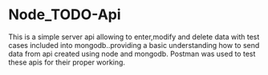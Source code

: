 # Node_TODO-Api
This is a simple server api allowing to enter,modify and delete data with test cases included into mongodb..providing a basic understanding how to send data from api created using node and mongodb. Postman was used to test these apis for their proper working.
